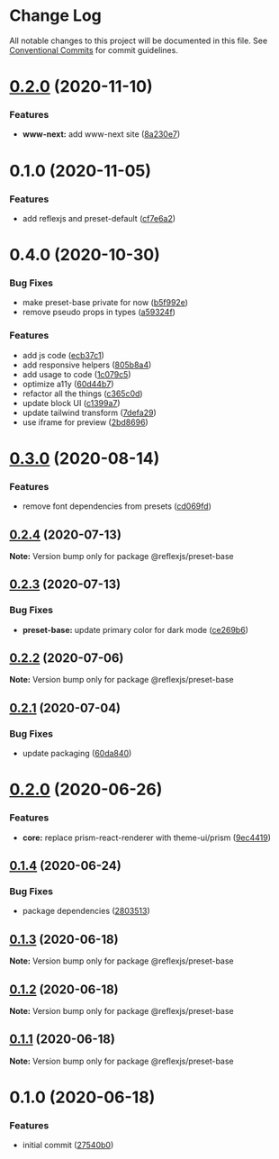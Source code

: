 # Change Log

All notable changes to this project will be documented in this file.
See [Conventional Commits](https://conventionalcommits.org) for commit guidelines.

# [0.2.0](https://github.com/reflexjs/reflex/compare/@reflexjs/preset-default@0.1.0...@reflexjs/preset-default@0.2.0) (2020-11-10)


### Features

* **www-next:** add www-next site ([8a230e7](https://github.com/reflexjs/reflex/commit/8a230e7e43d1bb6a25c7332501547ee0f9eea080))





# 0.1.0 (2020-11-05)


### Features

* add reflexjs and preset-default ([cf7e6a2](https://github.com/reflexjs/reflex/commit/cf7e6a25901a3685e959bf4024b3c839adbce72b))





# 0.4.0 (2020-10-30)


### Bug Fixes

* make preset-base private for now ([b5f992e](https://github.com/reflexjs/reflex/commit/b5f992e374eea3bd07076497033d24ccbb591008))
* remove pseudo props in types ([a59324f](https://github.com/reflexjs/reflex/commit/a59324f9d564f188a5210745aecce3ba8bd00678))


### Features

* add js code ([ecb37c1](https://github.com/reflexjs/reflex/commit/ecb37c12bf2be940ef45a695b91086a6858b77b2))
* add responsive helpers ([805b8a4](https://github.com/reflexjs/reflex/commit/805b8a4a8343bc379eb8274eba346f10974fbbb6))
* add usage to code ([1c079c5](https://github.com/reflexjs/reflex/commit/1c079c592a19f124cd8b7757e698c92662d57c6d))
* optimize a11y ([60d44b7](https://github.com/reflexjs/reflex/commit/60d44b7d234264f83f6a7d401b32c375f1447fde))
* refactor all the things ([c365c0d](https://github.com/reflexjs/reflex/commit/c365c0d19f7c4dcd5fa4b3628eb2958d515ada3e))
* update block UI ([c1399a7](https://github.com/reflexjs/reflex/commit/c1399a73db12cf32d2bee8a232437c52572adcca))
* update tailwind transform ([7defa29](https://github.com/reflexjs/reflex/commit/7defa29e7149ceff8ac4c8a14f7a1b1e88db3754))
* use iframe for preview ([2bd8696](https://github.com/reflexjs/reflex/commit/2bd869694ef3a056fd0dfa0dbdce383c68a9758c))





# [0.3.0](https://github.com/reflexjs/reflex/compare/@reflexjs/preset-base@0.2.4...@reflexjs/preset-base@0.3.0) (2020-08-14)


### Features

* remove font dependencies from presets ([cd069fd](https://github.com/reflexjs/reflex/commit/cd069fd5d18a2d0b553e9b413ed59049e9dd9c2d))





## [0.2.4](https://github.com/reflexjs/reflex/compare/@reflexjs/preset-base@0.2.3...@reflexjs/preset-base@0.2.4) (2020-07-13)

**Note:** Version bump only for package @reflexjs/preset-base





## [0.2.3](https://github.com/reflexjs/reflex/compare/@reflexjs/preset-base@0.2.2...@reflexjs/preset-base@0.2.3) (2020-07-13)


### Bug Fixes

* **preset-base:** update primary color for dark mode ([ce269b6](https://github.com/reflexjs/reflex/commit/ce269b63e8ad700405ad2f2ed42494d90c8588c7))





## [0.2.2](https://github.com/reflexjs/reflex/compare/@reflexjs/preset-base@0.2.1...@reflexjs/preset-base@0.2.2) (2020-07-06)

**Note:** Version bump only for package @reflexjs/preset-base





## [0.2.1](https://github.com/reflexjs/reflex/compare/@reflexjs/preset-base@0.2.0...@reflexjs/preset-base@0.2.1) (2020-07-04)


### Bug Fixes

* update packaging ([60da840](https://github.com/reflexjs/reflex/commit/60da84066db689ffd9732bcb1a91438458d131b8))





# [0.2.0](https://github.com/reflexjs/reflex/compare/@reflexjs/preset-base@0.1.4...@reflexjs/preset-base@0.2.0) (2020-06-26)


### Features

* **core:** replace prism-react-renderer with theme-ui/prism ([9ec4419](https://github.com/reflexjs/reflex/commit/9ec44192678175f00d760d9a93dc89dc86be5daf))





## [0.1.4](https://github.com/reflexjs/reflex/compare/@reflexjs/preset-base@0.1.3...@reflexjs/preset-base@0.1.4) (2020-06-24)


### Bug Fixes

* package dependencies ([2803513](https://github.com/reflexjs/reflex/commit/2803513c7587882e7de615afd47bc85a75b1e8a6))





## [0.1.3](https://github.com/reflexjs/reflex/compare/@reflexjs/preset-base@0.1.2...@reflexjs/preset-base@0.1.3) (2020-06-18)

**Note:** Version bump only for package @reflexjs/preset-base





## [0.1.2](https://github.com/reflexjs/reflex/compare/@reflexjs/preset-base@0.1.1...@reflexjs/preset-base@0.1.2) (2020-06-18)

**Note:** Version bump only for package @reflexjs/preset-base





## [0.1.1](https://github.com/reflexjs/reflex/compare/@reflexjs/preset-base@0.1.0...@reflexjs/preset-base@0.1.1) (2020-06-18)

**Note:** Version bump only for package @reflexjs/preset-base





# 0.1.0 (2020-06-18)


### Features

* initial commit ([27540b0](https://github.com/reflexjs/reflex/commit/27540b022a849212a21894b05df928e5e6b19456))
